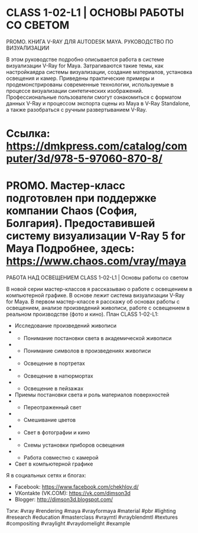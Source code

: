 CLASS 1-02-L1 | ОСНОВЫ РАБОТЫ СО СВЕТОМ
======================================================================
PROMO. КНИГА V-RAY ДЛЯ AUTODESK MAYA. РУКОВОДСТВО ПО ВИЗУАЛИЗАЦИИ

В этом руководстве подробно описывается работа в системе визуализации V-Ray for Maya. Затрагиваются такие темы, как настройкаядра системы визуализации, создание материалов, установка освещения и камер. Приведены практические примеры и продемонстрированы современные технологии, используемые в процессе визуализации синтетических изображений. Профессиональные пользователи смогут ознакомиться с форматом данных V-Ray и процессом экспорта сцены из Maya в V-Ray Standalone, а также разобраться с ручным развертыванием V-Ray.

Ссылка: https://dmkpress.com/catalog/computer/3d/978-5-97060-870-8/
======================================================================
PROMO. Мастер-класс подготовлен при поддержке компании Chaos (София, Болгария). Предоставившей систему визуализации V-Ray 5 for Maya
Подробнее, здесь: https://www.chaos.com/vray/maya
======================================================================
РАБОТА НАД ОСВЕЩЕНИЕМ
CLASS 1-02-L1 | Основы работы со светом

В новой серии мастер-классов я рассказываю о работе с освещением в компьютерной графике. В основе лежит система визуализации V-Ray for Maya. В первом мастер-классе я расскажу об основах работы с освещением, анализе произведений живописи, работе с освещением в реальном производстве (фото и кино).
План CLASS 1-02-L1:
- Исследование произведений живописи
- - Понимание постановки света в академической живописи
- - Понимание символов в произведениях живописи
- - Освещение в портретах
- - Освещение в натюрмортах
- - Освещение в пейзажах
- Приемы постановки света и роль материалов поверхностей
- - Переотраженный свет
- - Смешивание цветов
- - Свет в фотографии и кино
- - Схемы установки приборов освещения
- - Работа совместно с камерой
- Свет в компьютерной графике

Я в социальных сетях и блогах:
- Facebook: https://www.facebook.com/chekhlov.d/
- VKontakte (VK.COM): https://vk.com/dimson3d
- Blogger: http://dimson3d.blogspot.com/

Тэги:
#vray #rendering #maya #vrayformaya #material #pbr #lighting #research #education #masterclass #vraymtl #vrayblendmtl #textures #compositing #vraylight #vraydomelight #example
